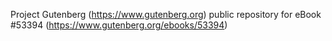Project Gutenberg (https://www.gutenberg.org) public repository for
eBook #53394 (https://www.gutenberg.org/ebooks/53394)
